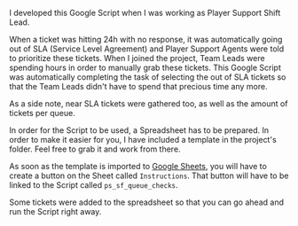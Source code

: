 I developed this Google Script when I was working as Player Support Shift Lead.<br />

When a ticket was hitting 24h with no response, it was automatically going out of SLA (Service Level Agreement) and Player Support Agents were told to prioritize these tickets. When I joined the project, Team Leads were spending hours in order to manually grab these tickets. This Google Script was automatically completing the task of selecting the out of SLA tickets so that the Team Leads didn't have to spend that precious time any more. <br />

As a side note, near SLA tickets were gathered too, as well as the amount of tickets per queue.<br />

In order for the Script to be used, a Spreadsheet has to be prepared. In order to make it easier for you, I have included a template in the project's folder. Feel free to grab it and work from there.

As soon as the template is imported to <a href="https://docs.google.com/spreadsheets/u/0/" target="_blank" rel="noopener">Google Sheets</a>, you will have to create a button on the Sheet called <code>Instructions</code>. That button will have to be linked to the Script called <code>ps_sf_queue_checks</code>.<br />

Some tickets were added to the spreadsheet so that you can go ahead and run the Script right away. 

